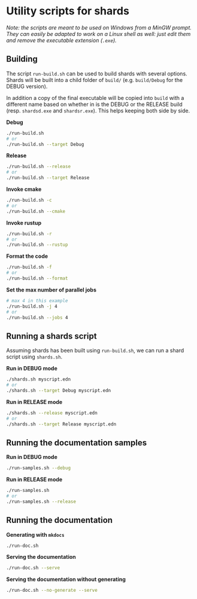 # Utility scripts for shards

*Note: the scripts are meant to be used on Windows from a MinGW prompt. They can easily be adapted to work on a Linux shell as well: just edit them and remove the executable extension (`.exe`).*

## Building

The script `run-build.sh` can be used to build shards with several options. Shards will be built into a child folder of `build/` (e.g. `build/Debug` for the DEBUG version).

In addition a copy of the final executable will be copied into `build` with a different name based on whether in is the DEBUG or the RELEASE build (resp. `shardsd.exe` and `shardsr.exe`). This helps keeping both side by side.

**Debug**
```sh
./run-build.sh
# or
./run-build.sh --target Debug
```

**Release**
```sh
./run-build.sh --release
# or
./run-build.sh --target Release
```

**Invoke cmake**
```sh
./run-build.sh -c
# or
./run-build.sh --cmake
```

**Invoke rustup**
```sh
./run-build.sh -r
# or
./run-build.sh --rustup
```

**Format the code**
```sh
./run-build.sh -f
# or
./run-build.sh --format
```

**Set the max number of parallel jobs**
```sh
# max 4 in this example
./run-build.sh -j 4
# or
./run-build.sh --jobs 4
```

## Running a shards script

Assuming shards has been built using `run-build.sh`, we can run a shard script using `shards.sh`.

**Run in DEBUG mode**
```sh
./shards.sh myscript.edn
# or
./shards.sh --target Debug myscript.edn
```

**Run in RELEASE mode**
```sh
./shards.sh --release myscript.edn
# or
./shards.sh --target Release myscript.edn
```

## Running the documentation samples

**Run in DEBUG mode**
```sh
./run-samples.sh --debug
```

**Run in RELEASE mode**
```sh
./run-samples.sh
# or
./run-samples.sh --release
```

## Running the documentation

**Generating with `mkdocs`**
```sh
./run-doc.sh
```

**Serving the documentation**
```sh
./run-doc.sh --serve
```

**Serving the documentation without generating**
```sh
./run-doc.sh --no-generate --serve
```
